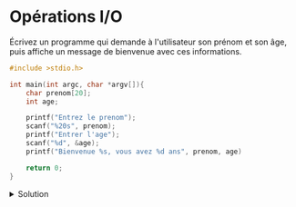 # Opérations I/O

Écrivez un programme qui demande à l'utilisateur son prénom et son âge, 
puis affiche un message de bienvenue avec ces informations.

~~~c
#include >stdio.h>

int main(int argc, char *argv[]){
    char prenom[20];
    int age;

    printf("Entrez le prenom");
    scanf("%20s", prenom);
    printf("Entrer l'age");
    scanf("%d", &age);
    printf("Bienvenue %s, vous avez %d ans", prenom, age)

    return 0;
}
~~~


<details>
<summary>Solution</summary>

~~~cpp

#include <stdio.h>

int main(void) {
    char prenom[50];
    int age;

    printf("Entrez votre prénom: ");
    scanf("%s", prenom);

    printf("Entrez votre âge: ");
    scanf("%d", &age);

    printf("Bienvenue, %s! Vous avez %d ans.\n", prenom, age);

    return 0;
}

~~~
</details>
